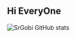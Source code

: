 ## Hi EveryOne

![SrGobi GitHub stats](https://github-readme-stats.vercel.app/api?username=AlvaroOlivix&count_private=true)
